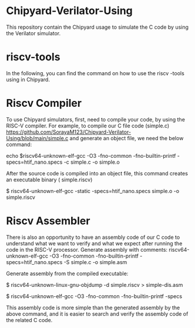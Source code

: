 # Chipyard-Verilator-Using
This repository contain the Chipyard usage to simulate the C code by using the Verilator simulator.





# riscv-tools
In the following, you can find the command on how to use the riscv -tools using in Chipyard.
# Riscv Compiler
To use Chipyard simulators, first, need to compile your code, by using the RISC-V compiler.
For example, to compile our C file code (simple.c) https://github.com/SorayaM123/Chipyard-Verilator-Using/blob/main/simple.c
and generate an object file,  we need the below command:



echo $riscv64-unknown-elf-gcc  -O3 -fno-common -fno-builtin-printf -specs=htif_nano.specs -c simple.c -o simple.o



After the source code is compiled into an object file, this command creates an executable binary ( simple.riscv)

$ riscv64-unknown-elf-gcc -static -specs=htif_nano.specs simple.o -o simple.riscv

# Riscv Assembler


There is also an opportunity to have an assembly code of our C code to understand what we want to verify and what we expect after running the code in the RISC-V processor.
Generate assembly with comments:
riscv64-unknown-elf-gcc  -O3 -fno-common -fno-builtin-printf -specs=htif_nano.specs -S simple.c -o simple.asm

Generate assembly from the compiled executable:

$ riscv64-unknown-linux-gnu-objdump -d simple.riscv > simple-dis.asm

$ riscv64-unknown-elf-gcc  -O3 -fno-common -fno-builtin-printf -specs

This assembly code is more simple than the generated assembly by the above command, and it is easier to search and verify the assembly code of the related C code. 
